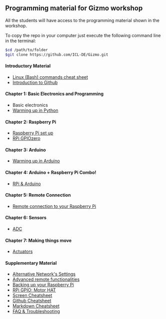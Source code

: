 ## Programming material for Gizmo workshop

All the students will have access to the programming material shown in the workshop.

To copy the repo in your computer just execute the following command line in the terminal:

``` bash
$cd /path/to/folder
$git clone https://github.com/ICL-DE/Gizmo.git
```

#### Introductory Material

* [Linux (Bash) commands cheat sheet](Intro/Cheat_sheet_bash_Linux.md)
* [Introduction to Github](...)

#### Chapter 1: Basic Electronics and Programming

* Basic electronics
* [Warming up in Python](Chapter1/3-Python_warmup.md)


#### Chapter 2: Raspberry Pi

* [Raspberry Pi set up](Chapter1/1-RPI_setup.md)
* [RPi GPIOzero](Chapter2/1-RPi_intro.md)

#### Chapter 3: Arduino

* [Warming up in Arduino](Chapter2/2-Arduino_intro.md)

#### Chapter 4: Arduino + Raspberry Pi Combo!

* [RPi & Arduino](Chapter2/3-RPI_to_Arduino.md)

#### Chapter 5: Remote Connection

* [Remote connection to your Raspberry Pi](Chapter1/2-Remote_Rpi.md)

#### Chapter 6: Sensors

 * [ADC](...)

#### Chapter 7: Making things move

* [Actuators](...)


#### Supplementary Material

* [Alternative Network's Settings](SupplementaryMaterial/AlternativeNetworwSettings.md)
* [Advanced remote functionalities](SupplementaryMaterial/Advanced_remote_functionalities.md)
* [Backing up your Raspberry Pi](SupplementaryMaterial/BackingUpRPi.md)
* [RPi GPIO: Motor HAT](SupplementaryMaterial/RpiGPIO-MotorHat.md)
* [Screen Cheatsheet](SupplementaryMaterial/ScreenCheatsheet.md)
* [Github Cheatsheet](SupplementaryMaterial/git-cheat-sheet-education.pdf)
* [Markdown Cheatsheet](SupplementaryMaterial/Markdown-Cheatsheet.md)
* [FAQ & Troubleshooting](SupplementaryMaterial/FAQ_Troubleshooting.md)
